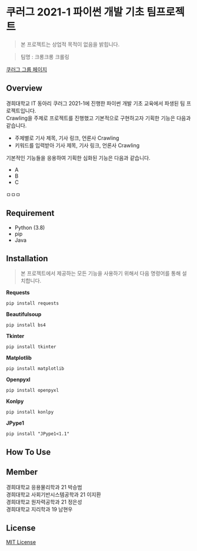 # 쿠러그 2021-1 파이썬 개발 기초 팀프로젝트
> 본 프로젝트는 상업적 목적이 없음을 밝힙니다.

> 팀명 : 크롱크롱 크롤링

[쿠러그 그룹 페이지](https://khlug.org/group/75683)

## Overview
경희대학교 IT 동아리 쿠러그 2021-1에 진행한 파이썬 개발 기초 교육에서 파생된 팀 프로젝트입니다.    
Crawling을 주제로 프로젝트를 진행했고 기본적으로 구현하고자 기획한 기능은 다음과 같습니다.
* 주제별로 기사 제목, 기사 링크, 언론사 Crawling
* 키워드를 입력받아 기사 제목, 기사 링크, 언론사 Crawling    

기본적인 기능들을 응용하여 기획한 심화된 기능은 다음과 같습니다. 
* A
* B
* C

ㅁㅁㅁ

## Requirement
* Python (3.8)    
* pip
* Java

## Installation
> 본 프로젝트에서 제공하는 모든 기능을 사용하기 위해서 다음 명령어를 통해 설치합니다.
  
**Requests**

    pip install requests

**Beautifulsoup**

    pip install bs4

**Tkinter**

    pip install tkinter

**Matplotlib**

    pip install matplotlib

**Openpyxl**

    pip install openpyxl

**Konlpy**

    pip install konlpy

**JPype1**

    pip install "JPype1<1.1"

## How To Use

## Member
경희대학교 응용물리학과 21 박승범    
경희대학교 사회기반시스템공학과 21 이지환    
경희대학교 원자력공학과 21 정은성    
경희대학교 지리학과 19 남현우    

## License
[MIT License](https://choosealicense.com/licenses/mit/)
